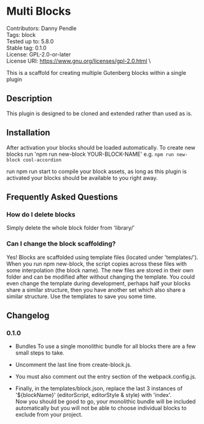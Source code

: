 # Multi Blocks
Contributors:      Danny Pendle \
Tags:              block \
Tested up to:      5.8.0 \
Stable tag:        0.1.0 \
License:           GPL-2.0-or-later \
License URI:       https://www.gnu.org/licenses/gpl-2.0.html \

This is a scaffold for creating multiple Gutenberg blocks within a single plugin

## Description

This plugin is designed to be cloned and extended rather than used as is.

## Installation

After activation your blocks should be loaded automatically.
To create new blocks run 'npm run new-block YOUR-BLOCK-NAME'
e.g.
`npm run new-block cool-accordion`

run npm run start to compile your block assets, as long as this plugin is activated
your blocks should be available to you right away.


## Frequently Asked Questions

### How do I delete blocks

Simply delete the whole block folder from 'library/'

### Can I change the block scaffolding?

Yes! Blocks are scaffolded using template files (located under 'templates/'). 
When you run npm new-block, the script copies across these files with some interpolation (the block name).
The new files are stored in their own folder and can be modified after without changing the template.
You could even change the template during development, perhaps half your blocks share a similar structure,
then you have another set which also share a similar structure. Use the templates to save you some time.

 ## Changelog

### 0.1.0

* Bundles
To use a single monolithic bundle for all blocks there are a few small steps to take. 
	
* Uncomment the last line from create-block.js.
	
* You must also comment out the entry section of the webpack.config.js.
	
* Finally, in the templates/block.json, replace the last 3 instances of '${blockName}' (editorScript, editorStyle & style) with 'index'. \
Now you should be good to go, your monolithic bundle will be included automatically but you will not be able to
choose individual blocks to exclude from your project.
